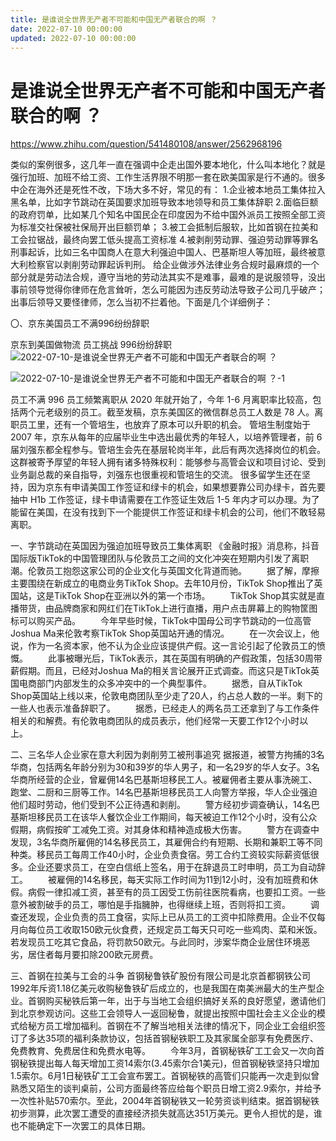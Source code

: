 ```yaml
---
title: 是谁说全世界无产者不可能和中国无产者联合的啊 ？
date: 2022-07-10 00:00:00
updated: 2022-07-10 00:00:00
---
```


# 是谁说全世界无产者不可能和中国无产者联合的啊 ？

https://www.zhihu.com/question/541480108/answer/2562968196

类似的案例很多，这几年一直在强调中企走出国外要本地化，什么叫本地化？就是强行加班、加班不给工资、工作生活界限不明那一套在欧美国家是行不通的。很多中企在海外还是死性不改，下场大多不好，常见的有：
1.企业被本地员工集体拉入黑名单，比如字节跳动在英国要求加班导致本地领导和员工集体辞职
2.面临巨额的政府罚单，比如某几个知名中国民企在印度因为不给中国外派员工按照全部工资为标准交社保被社保局开出巨额罚单；
3.被工会抵制后服软，比如首钢在拉美和工会拉锯战，最终向罢工低头提高工资标准
4.被剥削劳动罪、强迫劳动罪等罪名刑事起诉，比如三名中国商人在意大利强迫中国人、巴基斯坦人等加班，最终被意大利检察官以剥削劳动罪起诉判刑。
给企业做涉外法律业务合规时最麻烦的一个部分就是劳动法合规，遵守当地的劳动法其实不是难事，最难的是说服领导，没出事前领导觉得你律师在危言耸听，怎么可能因为违反劳动法导致子公司几乎破产；出事后领导又要怪律师，怎么当初不拦着他。下面是几个详细例子：

〇、京东美国员工不满996纷纷辞职

京东到美国做物流 员工挑战 996纷纷辞职
![2022-07-10-是谁说全世界无产者不可能和中国无产者联合的啊 ？](assets/2022-07-10-是谁说全世界无产者不可能和中国无产者联合的啊%20？.jpeg)

![2022-07-10-是谁说全世界无产者不可能和中国无产者联合的啊 ？-1](assets/2022-07-10-是谁说全世界无产者不可能和中国无产者联合的啊%20？-1.jpeg)

员工不满 996
员工频繁离职从 2020 年就开始了，今年 1-6 月离职率比较高，包括两个元老级别的员工。截至发稿，京东美国区的微信群总员工人数是 78 人。离职员工里，还有一个管培生，也放弃了原本可以升职的机会。
管培生制度始于 2007 年，京东从每年的应届毕业生中选出最优秀的年轻人，以培养管理者，前 6 届刘强东都全程参与。管培生会先在基层轮岗半年，此后有两次选择岗位的机会。这群被寄予厚望的年轻人拥有诸多特殊权利：能够参与高管会议和项目讨论、受到业务副总裁的亲自指导，刘强东也很重视和管培生的交流。
很多留学生还在坚持，因为京东有申请美国工作签证和绿卡的机会，如果想要靠公司办绿卡，首先要抽中 H1b 工作签证，绿卡申请需要在工作签证生效后 1-5 年内才可以办理。为了能留在美国，在没有找到下一个能提供工作签证和绿卡机会的公司，他们不敢轻易离职。

一、字节跳动在英国因为强迫加班导致员工集体离职
《金融时报》消息称，抖音国际版TikTok的中国管理团队与伦敦员工之间的文化冲突在短期内引发了离职潮。伦敦员工抱怨这家公司的企业文化与英国文化背道而驰。
　　据了解，摩擦主要围绕在新成立的电商业务TikTok Shop。去年10月份，TikTok Shop推出了英国站，这是TikTok Shop在亚洲以外的第一个市场。
　　TikTok Shop其实就是直播带货，由品牌商家和网红们在TikTok上进行直播，用户点击屏幕上的购物筐图标可以购买产品。
　　今年早些时候，TikTok中国母公司字节跳动的一位高管Joshua Ma来伦敦考察TikTok Shop英国站开通的情况。
　　在一次会议上，他说，作为一名资本家，他不认为企业应该提供产假。这一言论引起了伦敦员工的愤慨。
　　此事被曝光后，TikTok表示，其在英国有明确的产假政策，包括30周带薪假期。而且，已经对Joshua Ma的相关言论展开正式调查。而这只是TikTok英国电商部门内部发生的众多冲突中的一个典型事件。
　　据悉，自从TikTok Shop英国站上线以来，伦敦电商团队至少走了20人，约占总人数的一半。剩下的一些人也表示准备辞职了。
　　据悉，已经走人的两名员工还拿到了与工作条件相关的和解费。有伦敦电商团队的成员表示，他们经常一天要工作12个小时以上。

二、三名华人企业家在意大利因为剥削劳工被刑事追究
据报道，被警方拘捕的3名华商，包括两名年龄分别为30和39岁的华人男子，和一名29岁的华人女子。3名华商所经营的企业，曾雇佣14名巴基斯坦移民工人。被雇佣者主要从事洗碗工、跑堂、二厨和三厨等工作。14名巴基斯坦移民员工人向警方举报，华人企业强迫他们超时劳动，他们受到不公正待遇和剥削。
　　警方经初步调查确认，14名巴基斯坦移民员工在该华人餐饮企业工作期间，每天被迫工作12个小时，没有公众假期，病假按旷工减免工资。对其身体和精神造成极大伤害。
　　警方在调查中发现，3名华商所雇佣的14名移民员工，其雇佣合约有短期、长期和兼职工等不同种类。移民员工每周工作40小时，企业负责食宿。劳工合约工资较实际薪资低很多。企业还要求员工，在空白信纸上签名，用于在辞退员工时申明，员工为自动辞工。
　　被雇佣的14名移民，每天实际工作时间为11到12小时，没有加班费和休假。病假一律扣减工资，甚至有的员工因受工伤前往医院看病，也要扣工资。一些意外被割破手的员工，哪怕是手指臃肿，也得继续上班，否则将扣工资。
　　调查还发现，企业负责的员工食宿，实际上已从员工的工资中扣除费用。企业不仅每月向每位员工收取150欧元伙食费，还规定员工每天只可吃一些鸡肉、菜和米饭。若发现员工吃其它食品，将罚款50欧元。与此同时，涉案华商企业居住环境恶劣，居住者每月要扣除200欧元房费。

三、首钢在拉美与工会的斗争
首钢秘鲁铁矿股份有限公司是北京首都钢铁公司1992年斥资1.18亿美元收购秘鲁铁矿后成立的，也是我国在南美洲最大的生产型企业。首钢购买秘铁后第一年，出于与当地工会组织搞好关系的良好愿望，邀请他们到北京参观访问。这些工会领导人一返回秘鲁，就提出按照中国社会主义企业的模式给秘方员工增加福利。首钢在不了解当地相关法律的情况下，同企业工会组织签订了多达35项的福利条款协议，包括首钢秘铁职工及其家属全部享有免费医疗、免费教育、免费居住和免费水电等。
　　今年3月，首钢秘铁矿工工会又一次向首钢秘铁提出每人每天增加工资14索尔(3.45索尔合1美元)，但首钢秘铁坚持只增加1.5索尔。6月1日秘铁矿工工会宣布罢工。首钢秘铁的高管们只能再一次走到似曾熟悉又陌生的谈判桌前，公司方面最终答应给每个职员日增工资2.9索尔，并给予一次性补贴570索尔。至此，2004年首钢秘铁又一轮劳资谈判结束。据首钢秘铁初步测算，此次罢工遭受的直接经济损失就高达351万美元。更令人担忧的是，谁也不能确定下一次罢工的具体日期。
